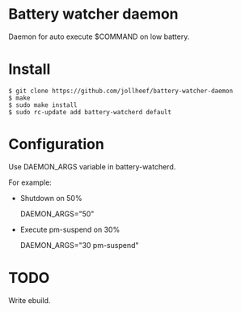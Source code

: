 # Battery watcher daemon

Daemon for auto execute $COMMAND on low battery.

# Install
    $ git clone https://github.com/jollheef/battery-watcher-daemon
    $ make
	$ sudo make install
    $ sudo rc-update add battery-watcherd default
	
# Configuration
Use DAEMON_ARGS variable in battery-watcherd.

For example:

* Shutdown on 50%

    DAEMON_ARGS="50"

* Execute pm-suspend on 30%

    DAEMON_ARGS="30 pm-suspend"

# TODO
Write ebuild.
